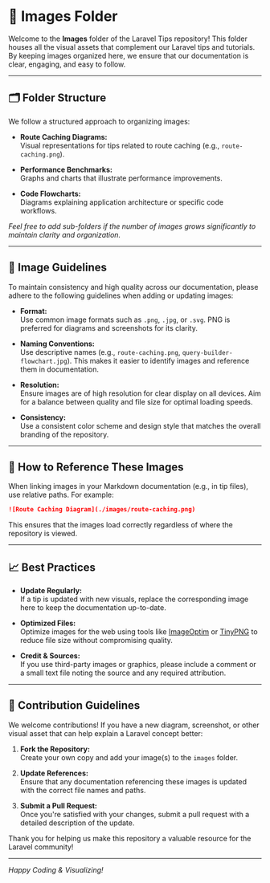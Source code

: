 # 📸 Images Folder

Welcome to the **Images** folder of the Laravel Tips repository! This folder houses all the visual assets that complement our Laravel tips and tutorials. By keeping images organized here, we ensure that our documentation is clear, engaging, and easy to follow.

---

## 🗂️ Folder Structure

We follow a structured approach to organizing images:

- **Route Caching Diagrams:**  
  Visual representations for tips related to route caching (e.g., `route-caching.png`).

- **Performance Benchmarks:**  
  Graphs and charts that illustrate performance improvements.

- **Code Flowcharts:**  
  Diagrams explaining application architecture or specific code workflows.

*Feel free to add sub-folders if the number of images grows significantly to maintain clarity and organization.*

---

## 🎨 Image Guidelines

To maintain consistency and high quality across our documentation, please adhere to the following guidelines when adding or updating images:

- **Format:**  
  Use common image formats such as `.png`, `.jpg`, or `.svg`. PNG is preferred for diagrams and screenshots for its clarity.

- **Naming Conventions:**  
  Use descriptive names (e.g., `route-caching.png`, `query-builder-flowchart.jpg`). This makes it easier to identify images and reference them in documentation.

- **Resolution:**  
  Ensure images are of high resolution for clear display on all devices. Aim for a balance between quality and file size for optimal loading speeds.

- **Consistency:**  
  Use a consistent color scheme and design style that matches the overall branding of the repository.

---

## 🔗 How to Reference These Images

When linking images in your Markdown documentation (e.g., in tip files), use relative paths. For example:

```markdown
![Route Caching Diagram](./images/route-caching.png)
```

This ensures that the images load correctly regardless of where the repository is viewed.

---

## 📈 Best Practices

- **Update Regularly:**  
  If a tip is updated with new visuals, replace the corresponding image here to keep the documentation up-to-date.

- **Optimized Files:**  
  Optimize images for the web using tools like [ImageOptim](https://imageoptim.com/) or [TinyPNG](https://tinypng.com/) to reduce file size without compromising quality.

- **Credit & Sources:**  
  If you use third-party images or graphics, please include a comment or a small text file noting the source and any required attribution.

---

## 🤝 Contribution Guidelines

We welcome contributions! If you have a new diagram, screenshot, or other visual asset that can help explain a Laravel concept better:

1. **Fork the Repository:**  
   Create your own copy and add your image(s) to the `images` folder.

2. **Update References:**  
   Ensure that any documentation referencing these images is updated with the correct file names and paths.

3. **Submit a Pull Request:**  
   Once you're satisfied with your changes, submit a pull request with a detailed description of the update.

Thank you for helping us make this repository a valuable resource for the Laravel community!

---

*Happy Coding & Visualizing!*
```
